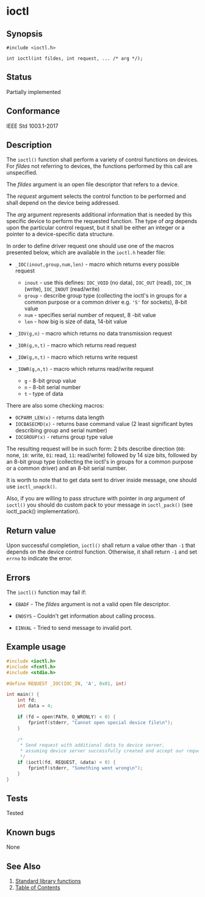 # ioctl

## Synopsis

`#include <ioctl.h>`

`int ioctl(int fildes, int request, ... /* arg */);`

## Status

Partially implemented

## Conformance

IEEE Std 1003.1-2017

## Description

The `ioctl()` function shall perform a variety of control functions on devices. For _fildes_ not referring to devices,
the functions performed by this call are unspecified.

The _fildes_ argument is an open file descriptor that refers to a device.

The _request_ argument selects the control function to be performed and shall depend on the device being addressed.

The _arg_ argument represents additional information that is needed by this specific device to perform the requested
function. The type of _arg_ depends upon the particular control request, but it shall be either an integer or a pointer
to a device-specific data structure.

In order to define driver request one should use one of the macros presented below, which are available in the `ioctl.h`
header file:

- `_IOC(inout,group,num,len)` - macro which returns every possible request

  - `inout` - use this defines: `IOC_VOID` (no data), `IOC_OUT` (read), `IOC_IN` (write), `IOC_INOUT` (read/write)
  - `group` - describe group type (collecting the ioctl's in groups for a common purpose or a common driver e.g. `'S'`
  for sockets), 8-bit value
  - `num` - specifies serial number of request, 8 -bit value
  - `len` - how big is size of data, 14-bit value

- `_IOV(g,n)` - macro which returns no data transmission request
- `_IOR(g,n,t)` - macro which returns read request
- `_IOW(g,n,t)` - macro which returns write request
- `_IOWR(g,n,t)` - macro which returns read/write request

  - `g` - 8-bit group value
  - `n` - 8-bit serial number
  - `t` - type of data

There are also some checking macros:

- `OCPARM_LEN(x)` - returns data length
- `IOCBASECMD(x)` - returns base command value (2 least significant bytes describing group and serial number)
- `IOCGROUP(x)` - returns group type value

The resulting request will be in such form: 2 bits describe direction (`00`: none, `10`: write, `01`: read, `11`:
read/write) followed by 14 size bits, followed by an 8-bit group type (collecting the ioctl's in groups for a common
purpose or a common driver) and an 8-bit serial number.

It is worth to note that to get data sent to driver inside message, one should use `ioctl_unapck()`.

Also, if you are willing to pass structure with pointer in _arg_ argument of `ioctl()` you should do custom pack to
your message in `ioctl_pack()` (see ioctl_pack() implementation).

## Return value

Upon successful completion, `ioctl()` shall return a value other than `-1` that depends on the device control function.
Otherwise, it shall return `-1` and set `errno` to indicate the error.

## Errors

The `ioctl()` function may fail if:

- `EBADF` - The _fildes_ argument is not a valid open file descriptor.

- `ENOSYS` - Couldn't get information about calling process.

- `EINVAL` - Tried to send message to invalid port.

## Example usage

```C
#include <ioctl.h>
#include <fcntl.h>
#include <stdio.h>

#define REQUEST _IOC(IOC_IN, 'A', 0x01, int)

int main() {
    int fd;
    int data = 4;

    if (fd = open(PATH, O_WRONLY) < 0) {
        fprintf(stderr, "Cannot open special device file\n");
    }
    
    /*
     * Send request with additional data to device server,
     * assuming device server successfully created and accept our request.
     */
    if (ioctl(fd, REQUEST, &data) < 0) {
        fprintf(stderr, "Something went wrong\n");
    }
}
```

## Tests

Tested

## Known bugs

None

## See Also

1. [Standard library functions](../functions.md)
2. [Table of Contents](../../../README.md)
